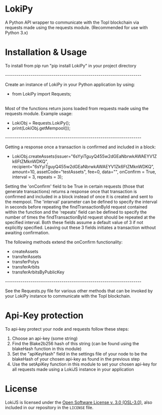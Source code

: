 # LokiPy
A Python API wrapper to communicate with the Topl blockchain via requests made using the requests module. (Recommended for use with Python 3.x)

# Installation & Usage
To install from pip run "pip install LokiPy" in your project directory<br/>

----------------------------------------------------------------------<br/>

Create an instance of LokiPy in your Python application by using:<br/>
* from LokiPy import Requests;<br/><br/>

Most of the functions return jsons loaded from requests made using the requests module. Example usage: <br/>
* LokiObj = Requests.LokiPy();<br/>
* print(LokiObj.getMempool());<br/>

----------------------------------------------------------------------<br/>

Getting a response once a transaction is confirmed and included in a block:<br/>
* LokiObj.createAssets(issuer="6sYyiTguyQ455w2dGEaNbrwkAWAEYV1Zk6FtZMknWDKQ", recipient="6sYyiTguyQ455w2dGEaNbrwkAWAEYV1Zk6FtZMknWDKQ", amount=10, assetCode="testAssets", fee=0, data="", onConfirm = True, interval = 3, repeats = 3); <br/>

Setting the 'onConfirm' field to be True in certain requests (those that generate transactions) returns a response once that transaction is confirmed and included in a block instead of once it is created and sent to the mempool. The 'interval' parameter can be defined to specify the interval in seconds before repeating the findTransactionById request contained within the function and the 'repeats' field can be defined to specify the number of times the findTransactionById request should be repeated at the specified interval. Both these fields assume a default value of 3 if not explicitly specified. Leaving out these 3 fields initiates a transaction without awaiting confirmation.<br/>

The following methods extend the onConfirm functionality:<br/>
* createAssets<br/>
* transferAssets<br/>
* transferPolys<br/>
* transferArbits<br/>
* transferArbitsByPublicKey<br/>

----------------------------------------------------------------------<br/>

See the Requests.py file for various other methods that can be invoked by your LokiPy instance to communicate with the Topl blockchain.


# Api-Key protection
To api-key protect your node and requests follow these steps:<br/>
1. Choose an api-key (some string)<br/>
2. Find the Blake2b256 hash of this string (can be found using the blakeHash function in this module)<br/>
3. Set the "apiKeyHash" field in the settings file of your node to be the blakeHash of your chosen api-key as found in the previous step<br/>
4. Use the setApiKey function in this module to set your chosen api-key for all requests made using a LokiJS instance in your application<br/>

# License
LokiJS is licensed under the
[Open Software License v. 3.0 (OSL-3.0)](https://opensource.org/licenses/OSL-3.0), also included
in our repository in the `LICENSE` file.
